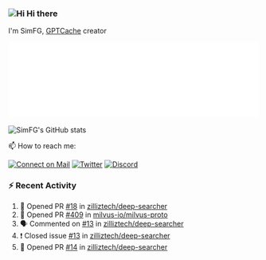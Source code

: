### <img src='https://qpluspicture.oss-cn-beijing.aliyuncs.com/6LjjQA/Hi.gif' alt='Hi' width="24"/> Hi there

I'm SimFG, [GPTCache](https://github.com/zilliztech/GPTCache) creator

![Metrics 👋](/metrics.plugin.followup.user.svg)

![SimFG's GitHub stats](https://github-readme-stats.vercel.app/api?username=SimFG&show_icons=true&theme=radical&count_private=true)

📫 How to reach me:

[![Connect on Mail](https://img.shields.io/badge/Ask%20me-anything-1abc9c.svg)](mailto:1142838399@qq.com)
[![Twitter](https://img.shields.io/twitter/follow/FogSim?style=social)](https://twitter.com/FogSim)
[![Discord](https://img.shields.io/discord/1092648432495251507?label=Discord&logo=discord)](https://discord.gg/Q8C6WEjSWV)

### :zap: Recent Activity

<!--START_SECTION:activity-->
1. 💪 Opened PR [#18](https://github.com/zilliztech/deep-searcher/pull/18) in [zilliztech/deep-searcher](https://github.com/zilliztech/deep-searcher)
2. 💪 Opened PR [#409](https://github.com/milvus-io/milvus-proto/pull/409) in [milvus-io/milvus-proto](https://github.com/milvus-io/milvus-proto)
3. 🗣 Commented on [#13](https://github.com/zilliztech/deep-searcher/issues/13) in [zilliztech/deep-searcher](https://github.com/zilliztech/deep-searcher)
4. ❗️ Closed issue [#13](https://github.com/zilliztech/deep-searcher/issues/13) in [zilliztech/deep-searcher](https://github.com/zilliztech/deep-searcher)
5. 💪 Opened PR [#14](https://github.com/zilliztech/deep-searcher/pull/14) in [zilliztech/deep-searcher](https://github.com/zilliztech/deep-searcher)
<!--END_SECTION:activity-->

